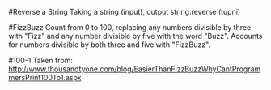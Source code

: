 #Reverse a String
  Taking a string (input), output string.reverse (tupni)
  
#FizzBuzz
  Count from 0 to 100, replacing any numbers divisible by three with "Fizz" and any number divisible by five with the word "Buzz". Accounts for numbers divisible by both three and five with "FizzBuzz".
  
#100-1
  Taken from: http://www.thousandtyone.com/blog/EasierThanFizzBuzzWhyCantProgrammersPrint100To1.aspx

